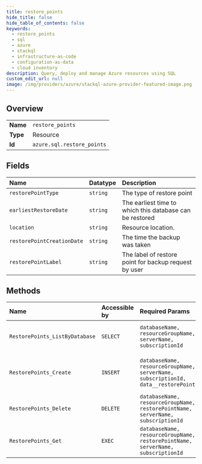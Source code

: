 ```yaml
---
title: restore_points
hide_title: false
hide_table_of_contents: false
keywords:
  - restore_points
  - sql
  - azure    
  - stackql
  - infrastructure-as-code
  - configuration-as-data
  - cloud inventory
description: Query, deploy and manage Azure resources using SQL
custom_edit_url: null
image: /img/providers/azure/stackql-azure-provider-featured-image.png
---
```

  
    

## Overview
<table><tbody>
<tr><td><b>Name</b></td><td><code>restore_points</code></td></tr>
<tr><td><b>Type</b></td><td>Resource</td></tr>
<tr><td><b>Id</b></td><td><code>azure.sql.restore_points</code></td></tr>
</tbody></table>

## Fields
| Name | Datatype | Description |
|:-----|:---------|:------------|
| `restorePointType` | `string` | The type of restore point |
| `earliestRestoreDate` | `string` | The earliest time to which this database can be restored |
| `location` | `string` | Resource location. |
| `restorePointCreationDate` | `string` | The time the backup was taken |
| `restorePointLabel` | `string` | The label of restore point for backup request by user |
## Methods
| Name | Accessible by | Required Params | Description |
|:-----|:--------------|:----------------|:------------|
| `RestorePoints_ListByDatabase` | `SELECT` | `databaseName, resourceGroupName, serverName, subscriptionId` | Gets a list of database restore points. |
| `RestorePoints_Create` | `INSERT` | `databaseName, resourceGroupName, serverName, subscriptionId, data__restorePointLabel` | Creates a restore point for a data warehouse. |
| `RestorePoints_Delete` | `DELETE` | `databaseName, resourceGroupName, restorePointName, serverName, subscriptionId` | Deletes a restore point. |
| `RestorePoints_Get` | `EXEC` | `databaseName, resourceGroupName, restorePointName, serverName, subscriptionId` | Gets a restore point. |
